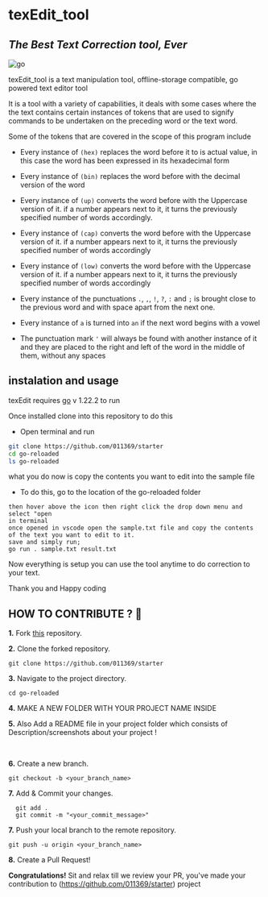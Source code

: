 # texEdit_tool

## _The Best Text Correction tool, Ever_
![go](https://go.dev/blog/go-brand/Go-Logo/PNG/Go-Logo_Aqua.png)
 
 texEdit_tool is a text manipulation tool, offline-storage compatible, go powered text editor tool 
 
It is a tool with a variety of capabilities, it deals with some cases where the the text contains certain instances of tokens that are used to signify commands  to be undertaken on the preceding word or the text word.

Some of the tokens that are covered in the scope of this program include

+ Every instance of `(hex)` replaces the word before it to is actual value, in this case the word has been expressed in its hexadecimal form
+ Every instance of `(bin)` replaces the word before with the decimal version of the word 
+ Every instance of `(up)` converts the word before with the Uppercase version of it. if a number appears next to it, it turns the previously specified number of words accordingly.

+ Every instance of `(cap)` converts the word before with the Uppercase version of it. if a number appears next to it, it turns the previously specified number of words accordingly
+ Every instance of `(low)` converts the word before with the Uppercase version of it. if a number appears next to it, it turns the previously specified number of words accordingly
+ Every instance of the punctuations `.`, `,`, `!`, `?`, `:` and `;` is brought close to the previous word and with space apart from the next one.
+ Every instance of `a` is  turned into `an` if the next word begins with a vowel
+ The punctuation mark `'` will always be found with another instance of it and they are placed to the right and left of the word in the middle of them, without any spaces
## instalation and usage
texEdit requires [go](https://go.dev/dl/)  v 1.22.2 to run

Once installed  clone into this repository to do this 

- Open terminal and run
``` sh
git clone https://github.com/011369/starter
cd go-reloaded
ls go-reloaded
```
what you do now is copy the contents you want to edit into the sample file 
+ To do this, go to the location of the go-reloaded folder 
``` 
then hover above the icon then right click the drop down menu and select "open 
in terminal
once opened in vscode open the sample.txt file and copy the contents of the text you want to edit to it.
save and simply run;
go run . sample.txt result.txt
```

Now everything is setup you can use the tool anytime to do correction to your text.

Thank you and Happy coding

## HOW TO CONTRIBUTE ? 👷 

**1.** Fork [this](https://github.com/011369/starter) repository.

**2.** Clone the forked repository.

```terminal
git clone https://github.com/011369/starter
```

**3.** Navigate to the project directory.

```terminal
cd go-reloaded
```

**4.**  MAKE A NEW FOLDER WITH YOUR PROJECT NAME INSIDE 
<br>

**5.**  Also Add a README file in your project folder which consists of Description/screenshots about your project !
          
 
<br>

**6.** Create a new branch.

```terminal
git checkout -b <your_branch_name>
```

**7.** Add & Commit your changes.

```terminal
  git add .
  git commit -m "<your_commit_message>"
```

**7.** Push your local branch to the remote repository.

```terminal
git push -u origin <your_branch_name>
```

**8.** Create a Pull Request!

**Congratulations!** Sit and relax till we review your PR, you've made your contribution to (https://github.com/011369/starter) project
